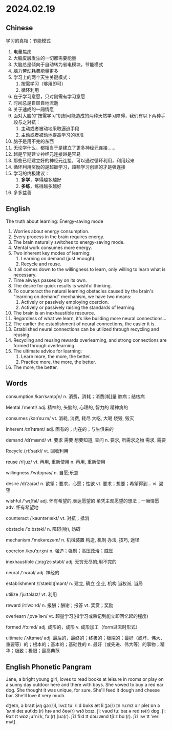 # 2024.02.19
## Chinese
学习的真相：节能模式
1. 电量焦虑
2. 大脑皮层发生的一切都需要能量
3. 大脑总是倾向于自动转为省电模块，节能模式
4. 脑力劳动耗费能量更多
5. 学习上的两个天生关键模式：
    1. 按需学习（够用即可）
    2. 循环利用
6. 在于学习意愿，只对刚需有学习意愿
7. 时间总是自顾自地流逝
8. 关于速成的一厢情愿
9. 面对大脑的”按需学习“机制可能造成的两种天然学习障碍，我们有以下两种手段与之对抗：
    1. 主动或者被动地采取逼迫手段
    2. 主动或者被动地提高学习的标准
10. 脑子是用不完的东西
11. 无论学什么，都相当于是建立了更多神经元连接……
12. 越是早期建立神经元连接越是容易
13. 那些已经建立好的神经元连接，可以通过循环利用，利用起来
14. 循环利用奖励的是超额学习，超额学习创建的才是强连接
15. 学习的终极建议：
    1. **多学**，学得越多越好
    2. **多练**，练得越多越好
16. 多多益善
## English
The truth about learning: Energy-saving mode
1. Worries about energy consumption.
2. Every process in the brain requires energy.
3. The brain naturally switches to energy-saving mode.
4. Mental work consumes more energy.
5. Two inherent key modes of learning:
    1. Learning on demand (just enough).
    2. Recycle and reuse.
6. It all comes down to the willingness to learn, only willing to learn what is necessary.
7. Time always passes by on its own.
8. The desire for quick results is wishful thinking.
9. To counteract the natural learning obstacles caused by the brain's "learning on demand" mechanism, we have two means:
    1. Actively or passively employing coercion.
    2. Actively or passively raising the standards of learning.
10. The brain is an inexhaustible resource.
11. Regardless of what we learn, it's like building more neural connections...
12. The earlier the establishment of neural connections, the easier it is.
13. Established neural connections can be utilized through recycling and reusing.
14. Recycling and reusing rewards overlearning, and strong connections are formed through overlearning.
15. The ultimate advice for learning:
    1. Learn more, the more, the better.
    2. Practice more, the more, the better.
16. The more, the better.

## Words
consumption  /kənˈsʌmpʃn/
n. 消费，消耗；消费[耗]量
肺病；结核病

Mental /ˈmentl/
adj. 精神的, 头脑的, 心理的, 智力的
精神病的

consumes /kənˈsuːm/
vt. 消耗, 消费, 耗尽
大吃, 大喝
烧毁, 毁灭

inherent /ɪnˈhɪrənt/
adj. 固有的；内在的；与生俱来的

demand /dɪˈmænd/
vt. 要求
需要
想要知道, 查问
n. 要求, 所需求之物
需求, 需要

Recycle /ˌriːˈsaɪkl/
vt. 回收利用

reuse /riˈjuz/
vt. 再用, 重新使用
n. 再用, 重新使用

willingness /ˈwɪlɪŋnəs/
n. 自愿;乐意

desire /dɪˈzaɪər/
n. 欲望；要求，心愿；性欲
vt. 要求；想要；希望得到…
vi. 渴望

wishful /'wɪʃfəl/
adj. 怀有希望的,表达愿望的
单凭主观愿望的想法；一廂情愿
adv. 怀有希望地

counteract /ˌkaʊntərˈækt/
vt. 对抗；抵消

obstacle /ˈɑːbstəkl/
n. 障碍(物), 妨碍

mechanism /ˈmekənɪzəm/
n. 机械装置
构造, 机制
办法, 技巧, 途径

coercion /koʊˈɜːrʒn/
n. 强迫；强制；高压政治；威压

inexhaustible /ˌɪnɪɡˈzɔːstəbl/
adj. 无穷无尽的;用不完的

neural /'nʊrəl/
adj. 神经的

establishment /ɪˈstæblɪʃmənt/
n. 建立, 确立
企业, 机构
当权派, 当局

utilize /ˈjuːtəlaɪz/
vt. 利用

reward /rɪˈwɔːrd/
n. 报酬；酬谢；报答
vt. 奖赏；奖励

overlearn /ˌovɚˈlɚn/
vt. 超量学习(指学习或熟记到能立即回忆起的程度)

formed /fɔ:md/
adj. 成形的，成形
v. 成形加工（form过去时形式）

ultimate /ˈʌltɪmət/
adj. 最后的，最终的；终极的；极端的；最好（或坏、伟大、重要等）的；根本的；基本的；基础性的
n. 最好（或先进、伟大等）的事物；精华；极致；极限；最高典范
## English Phonetic Pangram
Jane, a bright young girl, loves to read books at leisure in rooms or play on a sunny day outdoor here and there with boys. She vowed to buy a red ear dog. She thought it was unique, for sure. She'll feed it dough and cheese bar. She'll love it very much.

dʒeɪn, ə braɪt jʌŋ gəː(r)l, lʌvz tuː riːd bʊks æt liːʒə(r) ɪn ruːmz ɔːr pleɪ ɒn ə ˈsʌni deɪ aʊtˈdɔː(r) hɪə and ðeə(r) wɪð bɔɪz. ʃiː vaʊd tuː baɪ ə red ɪə(r) dɒg. ʃiː θɔːt ɪt wɒz juːˈniːk, fɔː(r) ʃʊə(r). ʃiːl fiːd ɪt dəʊ ænd tʃiːz bɑː(r). ʃiːl lʌv ɪt ˈveri mʌtʃ.